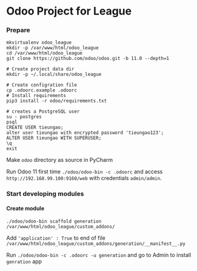 Odoo Project for League
=======================

### Prepare

```
mkvirtualenv odoo_league
mkdir -p /var/www/html/odoo_league
cd /var/www/html/odoo_league
git clone https://github.com/odoo/odoo.git -b 11.0 --depth=1

# Create project data dir
mkdir -p ~/.local/share/odoo_league

# Create configration file
cp .odoorc.example .odoorc
# Install requirements
pip3 install -r odoo/requirements.txt

# creates a PostgreSQL user
su - postgres
psql
CREATE USER tieungao;
alter user tieungao with encrypted password 'tieungao123';
ALTER USER tieungao WITH SUPERUSER;
\q
exit
```

Make `odoo` directory as source in PyCharm

Run Odoo 11 first time `./odoo/odoo-bin -c .odoorc` and access `http://192.168.99.100:9160/web` with credentials `admin/admin`.

### Start developing modules

#### Create module

```
./odoo/odoo-bin scaffold generation /var/www/html/odoo_league/custom_addons/
```

Add `'application' : True` to end of file `/var/www/html/odoo_league/custom_addons/generation/__manifest__.py`

Run `./odoo/odoo-bin -c .odoorc -u generation` and go to Admin to install `genration` app


